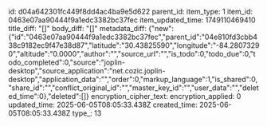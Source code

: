 id: d04a642301fc449f8dd4ac4ba9e5d622
parent_id: 
item_type: 1
item_id: 0463e07aa90444f9a1edc3382bc37fec
item_updated_time: 1749110469410
title_diff: "[]"
body_diff: "[]"
metadata_diff: {"new":{"id":"0463e07aa90444f9a1edc3382bc37fec","parent_id":"04e810fd3cbb438c9182ec9f47e38d87","latitude":"30.43825590","longitude":"-84.28073290","altitude":"0.0000","author":"","source_url":"","is_todo":0,"todo_due":0,"todo_completed":0,"source":"joplin-desktop","source_application":"net.cozic.joplin-desktop","application_data":"","order":0,"markup_language":1,"is_shared":0,"share_id":"","conflict_original_id":"","master_key_id":"","user_data":"","deleted_time":0},"deleted":[]}
encryption_cipher_text: 
encryption_applied: 0
updated_time: 2025-06-05T08:05:33.438Z
created_time: 2025-06-05T08:05:33.438Z
type_: 13